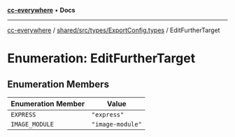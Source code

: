 [**cc-everywhere**](../../../../../index.md) • **Docs**

***

[cc-everywhere](../../../../../index.md) / [shared/src/types/ExportConfig.types](../index.md) / EditFurtherTarget

# Enumeration: EditFurtherTarget

## Enumeration Members

| Enumeration Member | Value |
| ------ | ------ |
| `EXPRESS` | `"express"` |
| `IMAGE_MODULE` | `"image-module"` |
